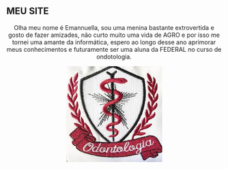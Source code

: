 ## MEU SITE
<center>Olha meu nome é Emannuella, sou uma menina bastante extrovertida e gosto de fazer amizades, não curto muito uma vida de AGRO e por isso me tornei uma amante da informática, espero ao longo desse ano aprimorar meus conhecimentos e futuramente ser uma aluna da FEDERAL no curso de ondotologia. <br>

![Image](mn.png) 
</center>
